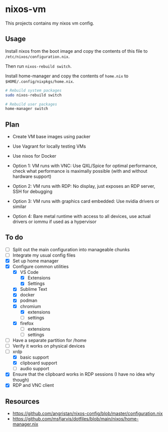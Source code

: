 # nixos-vm

This projects contains my nixos vm config.

## Usage

Install nixos from the boot image and copy the contents of this file to `/etc/nixos/configuration.nix`.

Then run `nixos-rebuild switch`.

Install home-manager and copy the contents of `home.nix` to `$HOME/.config/nixpkgs/home.nix`.

```sh
# Rebuild system packages
sudo nixos-rebuild switch

# Rebuild user packages
home-manager switch
```

## Plan

- Create VM base images using packer
- Use Vagrant for locally testing VMs
- Use nixos for Docker

- Option 1: VM runs with VNC: Use QXL/Spice for optimal performance, check what performance is maximally possible (with and without hardware support)
- Option 2: VM runs with RDP: No display, just exposes an RDP server, SSH for debugging
- Option 3: VM runs with graphics card embedded: Use nvidia drivers or similar
- Option 4: Bare metal runtime with access to all devices, use actual drivers or iommu if used as a hypervisor

## To do

- [ ] Split out the main configuration into manageable chunks
- [ ] Integrate my usual config files
- [x] Set up home manager
- [x] Configure common utilities
  - [x] VS Code
    - [x] Extensions
    - [x] Settings
  - [x] Sublime Text
  - [x] docker
  - [x] podman
  - [x] chromium
    - [x] extensions
    - [ ] settings
  - [x] firefox
    - [ ] extensions
    - [ ] settings
- [ ] Have a separate partition for /home
- [ ] Verify it works on physical devices
- [ ] xrdp
  - [x] basic support
  - [x] clipboard support
  - [ ] audio support
- [x] Ensure that the clipboard works in RDP sessions (I have no idea why though)
- [x] RDP and VNC client

## Resources

- <https://github.com/angristan/nixos-config/blob/master/configuration.nix>
- <https://github.com/msfjarvis/dotfiles/blob/main/nixos/home-manager.nix>
